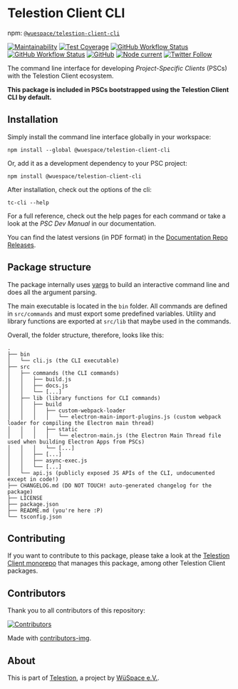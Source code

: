 # Telestion Client CLI

npm: [`@wuespace/telestion-client-cli`](https://www.npmjs.com/package/@wuespace/telestion-client-cli)

[![Maintainability](https://api.codeclimate.com/v1/badges/5fb6ccd02dd3152ef03f/maintainability)](https://codeclimate.com/github/wuespace/telestion-client/maintainability)
[![Test Coverage](https://api.codeclimate.com/v1/badges/5fb6ccd02dd3152ef03f/test_coverage)](https://codeclimate.com/github/wuespace/telestion-client/test_coverage)
[![GitHub Workflow Status](https://img.shields.io/github/workflow/status/wuespace/telestion-client/Test%20and%20Coverage?label=tests)](https://github.com/wuespace/telestion-client/actions?query=workflow%3A%22Test+and+Coverage%22)
[![GitHub Workflow Status](https://img.shields.io/github/workflow/status/wuespace/telestion-client/CI)](https://github.com/wuespace/telestion-client/actions?query=workflow%3ACI)
[![GitHub](https://img.shields.io/github/license/wuespace/telestion-client)](LICENSE)
[![Node current](https://img.shields.io/badge/node-%3E%3D14-brightgreen)](package.json)
[![Twitter Follow](https://img.shields.io/twitter/follow/wuespace?style=social)](https://twitter.com/wuespace)

The command line interface for developing _Project-Specific Clients_ (PSCs) with the Telestion Client ecosystem.

**This package is included in PSCs bootstrapped using the Telestion Client CLI by default.**

## Installation

Simply install the command line interface globally in your workspace:

```shell
npm install --global @wuespace/telestion-client-cli
```

Or, add it as a development dependency to your PSC project:

```shell
npm install @wuespace/telestion-client-cli
```

After installation, check out the options of the cli:

```shell
tc-cli --help
```

For a full reference, check out the help pages for each command or take a look at the _PSC Dev Manual_ in our documentation.

You can find the latest versions (in PDF format) in the [Documentation Repo Releases](https://github.com/wuespace/telestion-docs/releases/latest).

## Package structure

The package internally uses [yargs](http://yargs.js.org/) to build an interactive command line
and does all the argument parsing.

The main executable is located in the `bin` folder.
All commands are defined in `src/commands` and must export some predefined variables.
Utility and library functions are exported at `src/lib` that maybe used in the commands.

Overall, the folder structure, therefore, looks like this:

```
.
├── bin
│   └── cli.js (the CLI executable)
├── src
│   ├── commands (the CLI commands)
│   │   ├── build.js
│   │   ├── docs.js
│   │   └── [...]
│   ├── lib (library functions for CLI commands)
│   │   ├── build
│   │   │   ├── custom-webpack-loader
│   │   │   │   └── electron-main-import-plugins.js (custom webpack loader for compiling the Electron main thread)
│   │   │   ├── static
│   │   │   │   └── electron-main.js (the Electron Main Thread file used when building Electron Apps from PSCs)
│   │   │   └── [...]
│   │   ├── [...]
│   │   ├── async-exec.js
│   │   └── [...]
│   └── api.js (publicly exposed JS APIs of the CLI, undocumented except in code!)
├── CHANGELOG.md (DO NOT TOUCH! auto-generated changelog for the package)
├── LICENSE
├── package.json
├── README.md (you're here :P)
└── tsconfig.json
```

## Contributing

If you want to contribute to this package, please take a look at the [Telestion Client monorepo](https://github.com/wuespace/telestion-client/) that manages this package, among other Telestion Client packages.

## Contributors

Thank you to all contributors of this repository:

[![Contributors](https://contrib.rocks/image?repo=wuespace/telestion-client)](https://github.com/wuespace/telestion-client/graphs/contributors)

Made with [contributors-img](https://contrib.rocks).

## About

This is part of [Telestion](https://telestion.wuespace.de/), a project by [WüSpace e.V.](https://www.wuespace.de/).
